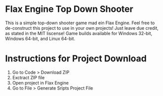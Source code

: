 # Flax Engine Top Down Shooter
This is a simple top-down shooter game mad ein Flax Engine. Feel free to de-construct this project to use in your own projects! Just leave due credit, as stated in the MIT liscense! Game builds available for Windows 32-bit, Windows 64-bit, and Linux 64-bit.

# Instructions for Project Download
1. Go to Code > Download ZIP
2. Exctract ZIP file
3. Open project in Flax Engine
4. Go to File > Generate Sripts Project File
